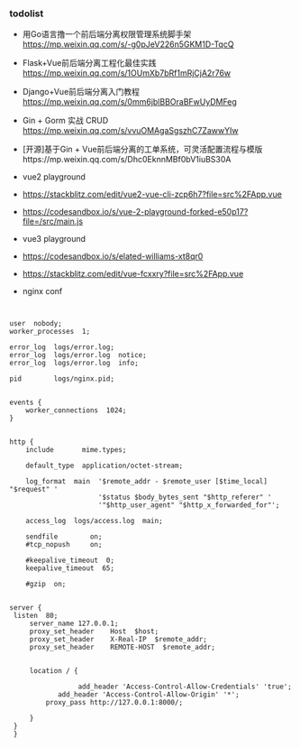 

### todolist



* 用Go语言撸一个前后端分离权限管理系统脚手架 https://mp.weixin.qq.com/s/-g0pJeV226n5GKM1D-TqcQ
* Flask+Vue前后端分离工程化最佳实践 https://mp.weixin.qq.com/s/1OUmXb7bRf1mRjCjA2r76w
* Django+Vue前后端分离入门教程 https://mp.weixin.qq.com/s/0mm6jblBBOraBFwUyDMFeg
* Gin + Gorm 实战 CRUD https://mp.weixin.qq.com/s/vvuOMAgaSgszhC7ZawwYIw
* [开源]基于Gin + Vue前后端分离的工单系统，可灵活配置流程与模版https://mp.weixin.qq.com/s/Dhc0EknnMBf0bV1iuBS30A

* vue2 playground
* https://stackblitz.com/edit/vue2-vue-cli-zcp6h7?file=src%2FApp.vue
* https://codesandbox.io/s/vue-2-playground-forked-e50p17?file=/src/main.js

* vue3 playground 
* https://codesandbox.io/s/elated-williams-xt8qr0
* https://stackblitz.com/edit/vue-fcxxry?file=src%2FApp.vue

* nginx conf 

```shell


user  nobody;
worker_processes  1;

error_log  logs/error.log;
error_log  logs/error.log  notice;
error_log  logs/error.log  info;

pid        logs/nginx.pid;


events {
    worker_connections  1024;
}


http {
    include       mime.types;

    default_type  application/octet-stream;

    log_format  main  '$remote_addr - $remote_user [$time_local] "$request" '
                      '$status $body_bytes_sent "$http_referer" '
                      '"$http_user_agent" "$http_x_forwarded_for"';

    access_log  logs/access.log  main;

    sendfile        on;
    #tcp_nopush     on;

    #keepalive_timeout  0;
    keepalive_timeout  65;

    #gzip  on;


server {
 listen  80;
     server_name 127.0.0.1;
     proxy_set_header    Host  $host;
     proxy_set_header    X-Real-IP  $remote_addr;
     proxy_set_header    REMOTE-HOST  $remote_addr;


     location / {

                 add_header 'Access-Control-Allow-Credentials' 'true';
            add_header 'Access-Control-Allow-Origin' '*';
	     proxy_pass http://127.0.0.1:8000/;

     }
 }
 }



```
